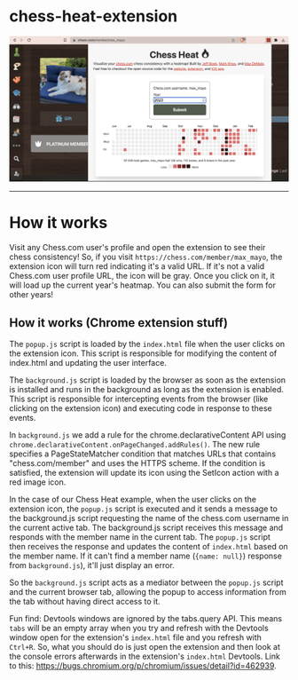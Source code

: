 # chess-heat-extension

![extension screenshot](./static/screenshot.png)

---

# How it works

Visit any Chess.com user's profile and open the extension to see their chess consistency! So, if you visit `https://chess.com/member/max_mayo`, the extension icon will turn red indicating it's a valid URL. If it's not a valid Chess.com user profile URL, the icon will be gray. Once you click on it, it will load up the current year's heatmap. You can also submit the form for other years!

## How it works (Chrome extension stuff)

The `popup.js` script is loaded by the `index.html` file when the user clicks on the extension icon. This script is responsible for modifying the content of index.html and updating the user interface.

The `background.js` script is loaded by the browser as soon as the extension is installed and runs in the background as long as the extension is enabled. This script is responsible for intercepting events from the browser (like clicking on the extension icon) and executing code in response to these events.

In `background.js` we add a rule for the chrome.declarativeContent API using `chrome.declarativeContent.onPageChanged.addRules()`. The new rule specifies a PageStateMatcher condition that matches URLs that contains "chess.com/member" and uses the HTTPS scheme. If the condition is satisfied, the extension will update its icon using the SetIcon action with a red image icon.

In the case of our Chess Heat example, when the user clicks on the extension icon, the `popup.js` script is executed and it sends a message to the background.js script requesting the name of the chess.com username in the current active tab. The background.js script receives this message and responds with the member name in the current tab. The `popup.js` script then receives the response and updates the content of `index.html` based on the member name. If it can't find a member name (`{name: null}`) response from `background.js`), it'll just display an error.

So the `background.js` script acts as a mediator between the `popup.js` script and the current browser tab, allowing the popup to access information from the tab without having direct access to it.

Fun find: Devtools windows are ignored by the tabs.query API. This means `tabs` will be an empty array when you try and refresh with the Devtools window open for the extension's `index.html` file and you refresh with `Ctrl+R`. So, what you should do is just open the extension and then look at the console errors afterwards in the extension's `index.html` Devtools. Link to this: https://bugs.chromium.org/p/chromium/issues/detail?id=462939.
